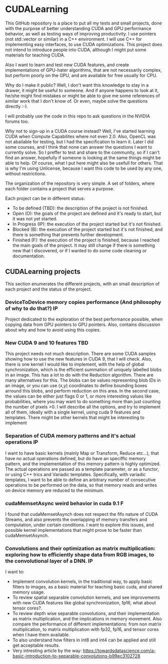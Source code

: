 # CUDALearning
This GitHub repository is a place to put all my tests and small projects, done with the purpose of better understanding CUDA and GPU performance behavior, as well as testing ways of improving productivity. I use pointers (not std::vector or similar) in a C++ environment. I will use C++ for implementing easy interfaces, to use CUDA optimizations. This project does not intend to introduce people into CUDA, although I might put some materials for teaching CUDA.

Also I want to learn and test new CUDA features, and create implementations of GPU-hater algorithms, that are not necessarily complex, but perform poorly on the GPU, and are available for free usually for CPU.

Why do I make it public? Well, I don't want this knowledge to stay in a drawer, it might be useful to someone. And if anyone happens to look at it, he/she might find mistakes or might be able to give me some references of similar work that I don't know of. Or even, maybe solve the questions directly :-).

I will probably use the code in this repo to ask questions in the NVIDIA forums too.

Why not to sign-up in a CUDA course instead? Well, I've started learning CUDA when Compute Capabilites where not even 2.0. Also, OpenCL was not abailable for testing, but I had the specification to learn it. Later I did some courses, and I think that none can answer the questions I want to currently solve. So I preffer to test and share to the community, so if I can't find an answer, hopefully if someone is looking at the same things might be able to help. Of course, what I put here might also be usefull for others. That is why I'm using Unlicense, because I want this code to be used by any one, without restrictions.

The organization of the repository is very simple. A set of folders, where each folder contains a project that serves a purpose.

Each project can be in different status:
- To be defined (TBD): the description of the project is not finished.
- Open (O): the goals of the project are defined and it's ready to start, but it was not yet started.
- In Progress (IP): the execution of the project started but it's not finished.
- Blocked (B): the execution of the project started but it's not finished, and there is something that prevents further development.
- Finished (F): the execution of the project is finished, because I reached the main goals of the project. It may still change if there is something new that I discovered, or if I wanted to do some code cleaning or documentation.

## CUDALearning projects
This section enumerates the different projects, with an small description of each project and the status of the project.

### DeviceToDevice memory copies performance (And philosophy of why to do that?) IP
Project dedicated to the exploration of the best performance possible, when copying data from GPU pointers to GPU pointers. Also, contains discussion about why and how to avoid using this copies.

### New CUDA 9 and 10 features TBD
This project needs not much description. There are some CUDA samples showing how to use the new features in CUDA 9, that I will check. Also, there is one kernel I would like to implement, with the help of global synchronization, which is the efficient summation of uniquely labelled blobs in an image. This has a lot to do with the Reduction algorithm. There are many alternatives for this. The blobs can be values representing blob IDs in an image, or you can use (x,y) coordinates to define bounding boxes arround this blobs, and perform reduction on this area. In the second case, the values can be either just flags 0 or 1, or more interesting values like probabilities, where you may want to do something more than just counting the number of pixels >0. I will describe all the options, and try to implement all of them, ideally with a single kernel, using cuda 9 features and templates. There might be other kernels that might be interesting to implement 

### Separation of CUDA memory patterns and it's actual operations IP
I want to have basic kernels (mainly Map or Transform, Reduce etc...), that have no actual operations defined, but do have an speciffic memory pattern, and the implementation of this memory pattern is highly optimized. The actual operations are passed as a template parameter, or as a functor, or using C++ trics and Variadic templates. Specifically, with variadic templates, I want to be able to define an arbitrary number of consecutive operations to be performed on the data, so that memory reads and writes on device memory are reduced to the minimum.

### cudaMemsetAsync weird behavior in cuda 9.1 F
I found that cudaMemsetAsynch does not respect the fifo nature of CUDA Streams, and also prevents the overlapping of memory transfers and computation, under certain conditions. I want to explore this issues, and possible kernel implementations that might prove to be faster than cudaMemsetAsynch.

### Convolutions and their optimization as matrix multiplication: exploring how to efficiently shape data from RGB images, to the convolutional layer of a DNN. IP

I want to:
- Implement convolution kernels, in the traditional way, to apply basic filters to images, as a basic material for teaching basic cuda, and shared memory usage.
- To review spatial separable convolution kernels, and see improvements with new CUDA features like global synchronization, fp16, what about tensor cores?.
- To review depth wise separable convolutions, and their implementation as matrix multiplication, and the implications in memory movement. Also compare the performance of different implementations: from non matrix multiplication, to matrix multiplication with fp32, fp16, and tensor cores when I have them available.
- To also understand how filters in int8 and int4 can be applied and still get acceptable results.
- Very intresting article by the way: https://towardsdatascience.com/a-basic-introduction-to-separable-convolutions-b99ec3102728

